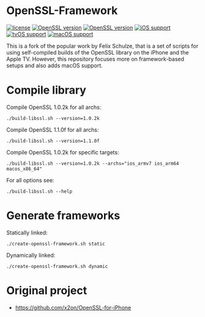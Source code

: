 # OpenSSL-Framework

[![license](https://img.shields.io/github/license/x2on/OpenSSL-for-iPhone.svg)](https://github.com/x2on/OpenSSL-for-iPhone/blob/master/LICENSE) [![OpenSSL version](https://img.shields.io/badge/OpenSSL-1.0.2l-lightgrey.svg)]() [![OpenSSL version](https://img.shields.io/badge/OpenSSL-1.1.0f-lightgrey.svg)]() [![iOS support](https://img.shields.io/badge/iOS-8%20--%2011-lightgrey.svg)]() [![tvOS support](https://img.shields.io/badge/tvOS-9%20--%2011-lightgrey.svg)]() [![macOS support](https://img.shields.io/badge/macOS-10.11%20--%2010.13-lightgrey.svg)]()

This is a fork of the popular work by Felix Schulze, that is a set of scripts for using self-compiled builds of the OpenSSL library on the iPhone and the Apple TV. However, this repository focuses more on framework-based setups and also adds macOS support.

# Compile library

Compile OpenSSL 1.0.2k for all archs:

```
./build-libssl.sh --version=1.0.2k
```

Compile OpenSSL 1.1.0f for all archs:

```
./build-libssl.sh --version=1.1.0f
```

Compile OpenSSL 1.0.2k for specific targets:

```
./build-libssl.sh --version=1.0.2k --archs="ios_armv7 ios_arm64 macos_x86_64"
```

For all options see:

```
./build-libssl.sh --help
```

# Generate frameworks

Statically linked:

```
./create-openssl-framework.sh static
```

Dynamically linked:

```
./create-openssl-framework.sh dynamic
```

# Original project
* <https://github.com/x2on/OpenSSL-for-iPhone>
